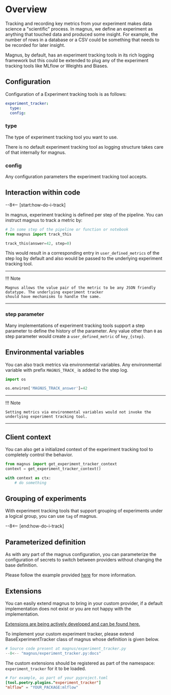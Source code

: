 # Overview

Tracking and recording key metrics from your experiment makes data science a "scientific" process. In magnus, we define
an experiment as anything that touched data and produced some insight. For example, the number of rows in a database
or a CSV could be something that needs to be recorded for later insight.

Magnus, by default, has an experiment tracking tools in its rich logging framework but this could be extended to plug
any of the experiment tracking tools like MLflow or Weights and Biases.

## Configuration

Configuration of a Experiment tracking tools is as follows:

```yaml
experiment_tracker:
  type:
  config:
```

### type

The type of experiment tracking tool you want to use.

There is no default experiment tracking tool as logging structure takes care of that internally for magnus.

### config

Any configuration parameters the experiment tracking tool accepts.


## Interaction within code

--8<-- [start:how-do-i-track]

In magnus, experiment tracking is defined per step of the pipeline. You can instruct magnus to track a metric by:

```python
# In some step of the pipeline or function or notebook
from magnus import track_this

track_this(answer=42, step=0)
```

This would result in a corresponding entry in ```user_defined_metrics``` of the step log by default and also would be
passed to the underlying experiment tracking tool.

---
!!! Note

    Magnus allows the value pair of the metric to be any JSON friendly datatype. The underlying experiment tracker
    should have mechanisms to handle the same.
---


### step parameter

Many implementations of experiment tracking tools support a step parameter to define the history of the parameter.
Any value other than ```0``` as step parameter would create a ```user_defined_metric``` of ```key_{step}```.

## Environmental variables

You can also track metrics via environmental variables. Any environmental variable with prefix ```MAGNUS_TRACK_``` is
added to the step log.


```python
import os

os.environ['MAGNUS_TRACK_answer']=42
```

---
!!! Note

    Setting metrics via environmental variables would not invoke the underlying experiment tracking tool.
---


## Client context

You can also get a initialized context of the experiment tracking tool to completely control the behavior.

```python
from magnus import get_experiment_tracker_context
context = get_experiment_tracker_context()

with context as ctx:
    # do something
```

## Grouping of experiments

With experiment tracking tools that support grouping of experiments under a logical group, you can use ```tag``` of
magnus.

--8<-- [end:how-do-i-track]

## Parameterized definition

As with any part of the magnus configuration, you can parameterize the configuration of secrets to switch between
providers without changing the base definition.

Please follow the example provided [here](../dag/#parameterized_definition) for more information.


## Extensions

You can easily extend magnus to bring in your custom provider, if a default
implementation does not exist or you are not happy with the implementation.

[Extensions are being actively developed and can be found here.](https://github.com/AstraZeneca/magnus-extensions)

To implement your custom experiment tracker, please extend BaseExperimentTracker class of magnus whose definition is
given below.

```python
# Source code present at magnus/experiment_tracker.py
--8<-- "magnus/experiment_tracker.py:docs"
```

The custom extensions should be registered as part of the namespace:
```experiment_tracker```  for it to be loaded.

```toml
# For example, as part of your pyproject.toml
[tool.poetry.plugins."experiment_tracker"]
"mlflow" = "YOUR_PACKAGE:mlflow"
```

